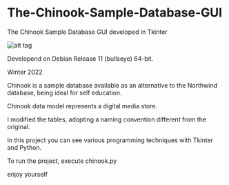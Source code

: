 # The-Chinook-Sample-Database-GUI
The Chinook Sample Database GUI developed in Tkinter 

![alt tag](https://user-images.githubusercontent.com/5463566/150774070-2d3216f6-4b93-4ee4-9874-e6dbfb5e5fa8.png)

Developend on Debian Release 11 (bullseye) 64-bit.

Winter 2022

Chinook is a sample database available as an alternative to the Northwind database, being ideal for self education.

Chinook data model represents a digital media store.

I modified the tables, adopting a naming convention different from the original.

In this project you can see various programming techniques with Tkinter and Python.

To run the project, execute chinook.py


enjoy yourself
